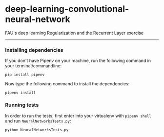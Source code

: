 # deep-learning-convolutional-neural-network
FAU's deep learning Regularization and the Recurrent Layer exercise

<hr></hr>

### Installing dependencies

If you don't have Pipenv on your machine, run the following command in your terminal/commandline:

```
pip install pipenv
```

Now type the following command to install the dependencies:
```
pipenv install
```

### Running tests
In order to run the tests, first enter into your virtualenv with `pipenv shell` and run `NeuralNetworksTests.py`:

```
python NeuralNetworksTests.py
```

